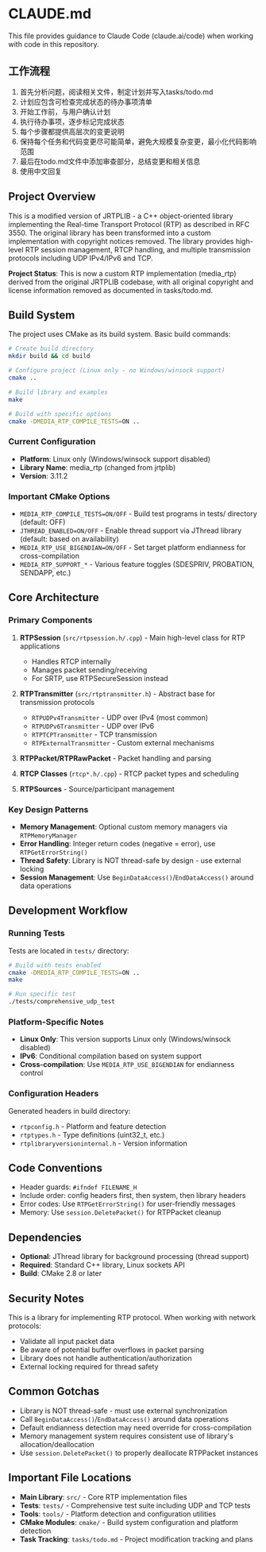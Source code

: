 # CLAUDE.md

This file provides guidance to Claude Code (claude.ai/code) when working with code in this repository.

## 工作流程

1. 首先分析问题，阅读相关文件，制定计划并写入tasks/todo.md
2. 计划应包含可检查完成状态的待办事项清单
3. 开始工作前，与用户确认计划
4. 执行待办事项，逐步标记完成状态
5. 每个步骤都提供高层次的变更说明
6. 保持每个任务和代码变更尽可能简单，避免大规模复杂变更，最小化代码影响范围
7. 最后在todo.md文件中添加审查部分，总结变更和相关信息
8. 使用中文回复

## Project Overview

This is a modified version of JRTPLIB - a C++ object-oriented library implementing the Real-time Transport Protocol (RTP) as described in RFC 3550. The original library has been transformed into a custom implementation with copyright notices removed. The library provides high-level RTP session management, RTCP handling, and multiple transmission protocols including UDP IPv4/IPv6 and TCP.

**Project Status**: This is now a custom RTP implementation (media_rtp) derived from the original JRTPLIB codebase, with all original copyright and license information removed as documented in tasks/todo.md.

## Build System

The project uses CMake as its build system. Basic build commands:

```bash
# Create build directory
mkdir build && cd build

# Configure project (Linux only - no Windows/winsock support)
cmake ..

# Build library and examples  
make

# Build with specific options
cmake -DMEDIA_RTP_COMPILE_TESTS=ON ..
```

### Current Configuration
- **Platform**: Linux only (Windows/winsock support disabled)
- **Library Name**: media_rtp (changed from jrtplib)
- **Version**: 3.11.2

### Important CMake Options

- `MEDIA_RTP_COMPILE_TESTS=ON/OFF` - Build test programs in tests/ directory (default: OFF)
- `JTHREAD_ENABLED=ON/OFF` - Enable thread support via JThread library (default: based on availability)
- `MEDIA_RTP_USE_BIGENDIAN=ON/OFF` - Set target platform endianness for cross-compilation
- `MEDIA_RTP_SUPPORT_*` - Various feature toggles (SDESPRIV, PROBATION, SENDAPP, etc.)

## Core Architecture

### Primary Components

1. **RTPSession** (`src/rtpsession.h/.cpp`) - Main high-level class for RTP applications
   - Handles RTCP internally
   - Manages packet sending/receiving
   - For SRTP, use RTPSecureSession instead

2. **RTPTransmitter** (`src/rtptransmitter.h`) - Abstract base for transmission protocols
   - `RTPUDPv4Transmitter` - UDP over IPv4 (most common)
   - `RTPUDPv6Transmitter` - UDP over IPv6  
   - `RTPTCPTransmitter` - TCP transmission
   - `RTPExternalTransmitter` - Custom external mechanisms

3. **RTPPacket/RTPRawPacket** - Packet handling and parsing
4. **RTCP Classes** (`rtcp*.h/.cpp`) - RTCP packet types and scheduling
5. **RTPSources** - Source/participant management

### Key Design Patterns

- **Memory Management**: Optional custom memory managers via `RTPMemoryManager`
- **Error Handling**: Integer return codes (negative = error), use `RTPGetErrorString()`  
- **Thread Safety**: Library is NOT thread-safe by design - use external locking
- **Session Management**: Use `BeginDataAccess()`/`EndDataAccess()` around data operations

## Development Workflow

### Running Tests
Tests are located in `tests/` directory:
```bash
# Build with tests enabled
cmake -DMEDIA_RTP_COMPILE_TESTS=ON ..
make

# Run specific test
./tests/comprehensive_udp_test
```

### Platform-Specific Notes

- **Linux Only**: This version supports Linux only (Windows/winsock disabled)
- **IPv6**: Conditional compilation based on system support
- **Cross-compilation**: Use `MEDIA_RTP_USE_BIGENDIAN` for endianness control

### Configuration Headers

Generated headers in build directory:
- `rtpconfig.h` - Platform and feature detection
- `rtptypes.h` - Type definitions (uint32_t, etc.)
- `rtplibraryversioninternal.h` - Version information

## Code Conventions

- Header guards: `#ifndef FILENAME_H`
- Include order: config headers first, then system, then library headers
- Error codes: Use `RTPGetErrorString()` for user-friendly messages
- Memory: Use `session.DeletePacket()` for RTPPacket cleanup

## Dependencies

- **Optional**: JThread library for background processing (thread support)
- **Required**: Standard C++ library, Linux sockets API
- **Build**: CMake 2.8 or later

## Security Notes

This is a library for implementing RTP protocol. When working with network protocols:
- Validate all input packet data
- Be aware of potential buffer overflows in packet parsing  
- Library does not handle authentication/authorization
- External locking required for thread safety

## Common Gotchas

- Library is NOT thread-safe - must use external synchronization
- Call `BeginDataAccess()`/`EndDataAccess()` around data operations
- Default endianness detection may need override for cross-compilation  
- Memory management system requires consistent use of library's allocation/deallocation
- Use `session.DeletePacket()` to properly deallocate RTPPacket instances

## Important File Locations

- **Main Library**: `src/` - Core RTP implementation files
- **Tests**: `tests/` - Comprehensive test suite including UDP and TCP tests
- **Tools**: `tools/` - Platform detection and configuration utilities
- **CMake Modules**: `cmake/` - Build system configuration and platform detection
- **Task Tracking**: `tasks/todo.md` - Project modification tracking and plans
